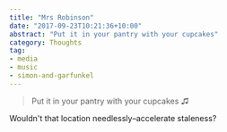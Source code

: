 ```yaml
---
title: "Mrs Robinson"
date: "2017-09-23T10:21:36+10:00"
abstract: "Put it in your pantry with your cupcakes"
category: Thoughts
tag:
- media
- music
- simon-and-garfunkel
---
```

> Put it in your pantry with your cupcakes ♫

Wouldn't that location needlessly–accelerate staleness?

